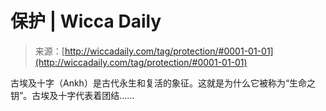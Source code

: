 <!--yml

分类：未分类

日期：2024年06月12日 18:24:43

-->

# 保护 | Wicca Daily

> 来源：[http://wiccadaily.com/tag/protection/#0001-01-01](http://wiccadaily.com/tag/protection/#0001-01-01)

古埃及十字（Ankh）是古代永生和复活的象征。这就是为什么它被称为“生命之钥”。古埃及十字代表着团结……
